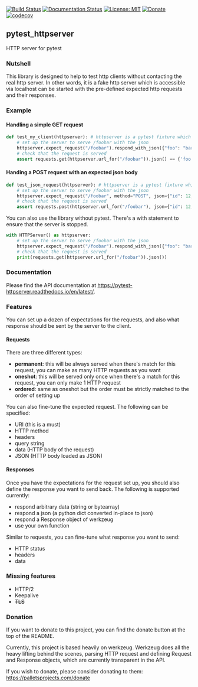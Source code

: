 [![Build Status](https://github.com/csernazs/pytest-httpserver/workflows/build/badge.svg?branch=master)](https://github.com/csernazs/pytest-httpserver/actions?query=workflow%3Abuild+branch%3Amaster)
[![Documentation Status](https://readthedocs.org/projects/pytest-httpserver/badge/?version=latest)](https://pytest-httpserver.readthedocs.io/en/latest/?badge=latest)
 [![License: MIT](https://img.shields.io/badge/License-MIT-blue.svg)](https://opensource.org/licenses/MIT)
[![Donate](https://img.shields.io/badge/Donate-PayPal-green.svg)](https://www.paypal.com/cgi-bin/webscr?cmd=_donations&business=K6PU3AGBZW4QC&item_name=pytest-httpserver&currency_code=EUR&source=url)
[![codecov](https://codecov.io/gh/csernazs/pytest-httpserver/branch/master/graph/badge.svg?token=MX2JXbHqRH)](https://codecov.io/gh/csernazs/pytest-httpserver)

## pytest_httpserver

HTTP server for pytest


### Nutshell

This library is designed to help to test http clients without contacting the real http server.
In other words, it is a fake http server which is accessible via localhost can be started with
the pre-defined expected http requests and their responses.

### Example

#### Handling a simple GET request
```python
def test_my_client(httpserver): # httpserver is a pytest fixture which starts the server
    # set up the server to serve /foobar with the json
    httpserver.expect_request("/foobar").respond_with_json({"foo": "bar"})
    # check that the request is served
    assert requests.get(httpserver.url_for("/foobar")).json() == {'foo': 'bar'}
```

#### Handing a POST request with an expected json body
```python
def test_json_request(httpserver): # httpserver is a pytest fixture which starts the server
    # set up the server to serve /foobar with the json
    httpserver.expect_request("/foobar", method="POST", json={"id": 12, "name": "foo"}).respond_with_json({"foo": "bar"})
    # check that the request is served
    assert requests.post(httpserver.url_for("/foobar"), json={"id": 12, "name": "foo"}).json() == {'foo': 'bar'}
```


You can also use the library without pytest. There's a with statement to ensure that the server is stopped.


```python
with HTTPServer() as httpserver:
    # set up the server to serve /foobar with the json
    httpserver.expect_request("/foobar").respond_with_json({"foo": "bar"})
    # check that the request is served
    print(requests.get(httpserver.url_for("/foobar")).json())
```

### Documentation

Please find the API documentation at https://pytest-httpserver.readthedocs.io/en/latest/.

### Features

You can set up a dozen of expectations for the requests, and also what response should be sent by the server to the client.


#### Requests

There are three different types:

- **permanent**: this will be always served when there's match for this request, you can make as many HTTP requests as you want
- **oneshot**: this will be served only once when there's a match for this request, you can only make 1 HTTP request
- **ordered**: same as oneshot but the order must be strictly matched to the order of setting up

You can also fine-tune the expected request. The following can be specified:

- URI (this is a must)
- HTTP method
- headers
- query string
- data (HTTP body of the request)
- JSON (HTTP body loaded as JSON)


#### Responses

Once you have the expectations for the request set up, you should also define the response you want to send back.
The following is supported currently:

- respond arbitrary data (string or bytearray)
- respond a json (a python dict converted in-place to json)
- respond a Response object of werkzeug
- use your own function

Similar to requests, you can fine-tune what response you want to send:

- HTTP status
- headers
- data


### Missing features
* HTTP/2
* Keepalive
* ~~TLS~~

### Donation

If you want to donate to this project, you can find the donate button at the top
of the README.

Currently, this project is based heavily on werkzeug. Werkzeug does all the heavy lifting
behind the scenes, parsing HTTP request and defining Request and Response objects, which
are currently transparent in the API.

If you wish to donate, please consider donating to them: https://palletsprojects.com/donate
